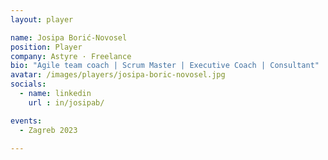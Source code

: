 ```yaml
---
layout: player

name: Josipa Borić-Novosel
position: Player
company: Astyre · Freelance
bio: "Agile team coach | Scrum Master | Executive Coach | Consultant"
avatar: /images/players/josipa-boric-novosel.jpg
socials:
  - name: linkedin
    url : in/josipab/

events:
  - Zagreb 2023

---
```

